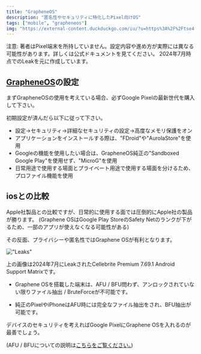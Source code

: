 ```yaml
---
title: "GrapheneOS"
description: "匿名性やセキュリティに特化したPixel向けOS"
tags: ["mobile", "grapheneos"]
img: "https://external-content.duckduckgo.com/iu/?u=https%3A%2F%2Ftse4.mm.bing.net%2Fth%3Fid%3DOIP.FjoTWtvuPbh7cYSvkUSndwAAAA%26pid%3DApi&f=1&ipt=071191daee99b249bb5437fac5b97bf3271678fd29acf93dd89d4766c4d12231&ipo=images"
---
```


注意: 著者はPixel端末を所持していません。設定内容や進め方が実際には異なる可能性があります。詳しくは公式ドキュメントを見てください。
2024年7月時点でのLeakを元に作成しています。

## [GrapheneOS](https://grapheneos.org/)の設定

まずGrapheneOSの使用を考えている場合、必ずGoogle Pixelの最新世代を購入して下さい。

初期設定が済んだら以下に従って下さい。

- 設定→セキュリティ→詳細なセキュリティの設定→高度なメモリ保護をオン
- アプリケーションをインストールする際は、"FDroid"や"AurolaStore"を使用
- Googleの機能を使用したい場合は、GrapheneOS純正の"Sandboxed Google Play"を使用せず、"MicroG"を使用
- 日常用途で使用する場面とプライベート用途で使用する場面を分けるため、プロファイル機能を使用

## iosとの比較

Apple社製品との比較ですが、日常的に使用する面では圧倒的にApple社の製品が勝ります。
(Graphene OSはGoogle Play StoreのSafety Netのランクが下がるため、一部のアプリが使えなくなる可能性がある)

その反面、プライバシーや匿名性ではGraphene OSが有利となります。

!["Leaks"](https://external-content.duckduckgo.com/iu/?u=https%3A%2F%2Fforum-uploads.privacyguidesusercontent.com%2Foriginal%2F2X%2Fa%2Fa73f2fe075e79fa3de608b66156869a3dec22980.png&f=1&nofb=1&ipt=073e3c1dfafc33ae4396c1e4b92c9965b62a737f32ad26a36b156f927f9e93b1)

上の画像は2024年7月にLeakされたCellebrite Premium 7.69.1 Android Support Matrixです。

- Graphene OSを搭載した端末は、AFU / BFU問わず、アンロックされていない限りファイル抽出 / BruteForceが不可能です。

- 純正のPixelやiPhoneはAFU時には完全なファイル抽出をされ、BFU抽出が可能です。

デバイスのセキュリティを考えればGoogle PixelにGraphene OSを入れるのが最善でしょう。

(AFU / BFUについての説明は[こちらをご覧ください。](https://privshare-beta.vercel.app/blogs/mobile/ios_encrypt))

